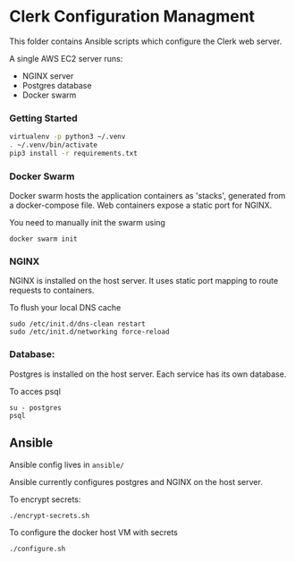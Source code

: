 # Clerk Configuration Managment

This folder contains Ansible scripts which configure the Clerk web server.

A single AWS EC2 server runs:

- NGINX server
- Postgres database
- Docker swarm

### Getting Started

```bash
virtualenv -p python3 ~/.venv
. ~/.venv/bin/activate
pip3 install -r requirements.txt
```
### Docker Swarm

Docker swarm hosts the application containers as 'stacks', generated from a docker-compose file. Web containers expose a static port for NGINX.

You need to manually init the swarm using

```
docker swarm init
```

### NGINX

NGINX is installed on the host server. It uses static port mapping to route requests to containers.

To flush your local DNS cache

    sudo /etc/init.d/dns-clean restart
    sudo /etc/init.d/networking force-reload

### Database:

Postgres is installed on the host server. Each service has its own database.

To acces psql

    su - postgres
    psql


## Ansible

Ansible config lives in `ansible/`

Ansible currently configures postgres and NGINX on the host server.

To encrypt secrets:

    ./encrypt-secrets.sh

To configure the docker host VM with secrets

    ./configure.sh
